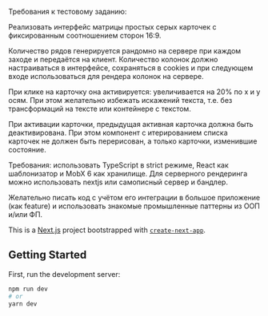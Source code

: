 Требования к тестовому заданию:

Реализовать интерфейс матрицы простых серых карточек с фиксированным соотношением сторон 16:9.

Количество рядов генерируется рандомно на сервере при каждом заходе и передаётся на клиент. Количество колонок должно настраиваться в интерфейсе, сохраняться в cookies и при следующем входе использоваться для рендера колонок на сервере.

При клике на карточку она активируется: увеличивается на 20% по x и y осям. При этом желательно избежать искажений текста, т.е. без трансформаций на тексте или контейнере с текстом.

При активации карточки, предыдущая активная карточка должна быть деактивирована. При этом компонент с итерированием списка карточек не должен быть перерисован, а только карточки, изменившие состояние.

Требования: использовать TypeScript в strict режиме, React как шаблонизатор и MobX 6 как хранилище. Для серверного рендеринга можно использовать nextjs или самописный сервер и бандлер.

Желательно писать код с учётом его интеграции в большое приложение (как feature) и использовать знакомые промышленные паттерны из ООП и/или ФП.

This is a [Next.js](https://nextjs.org/) project bootstrapped with [`create-next-app`](https://github.com/vercel/next.js/tree/canary/packages/create-next-app).

## Getting Started

First, run the development server:

```bash
npm run dev
# or
yarn dev
```
